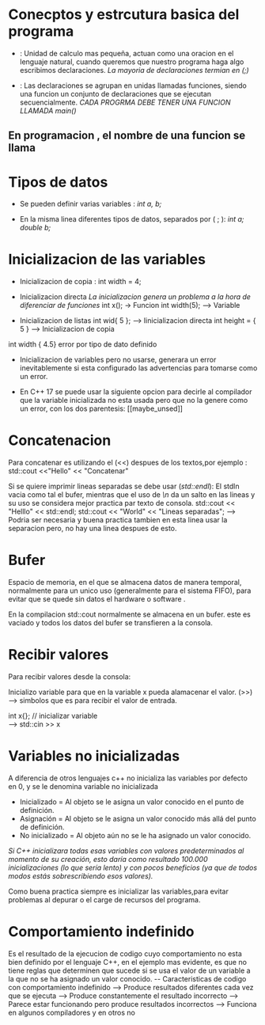 # Conecptos y estrcutura basica del programa

- <Declaraciones> : Unidad de calculo mas pequeña, actuan como una oracion en el lenguaje natural, cuando queremos que nuestro programa haga algo escribimos declaraciones.
*La mayoria de declaraciones termian en (;)*

- <Funciones>: Las declaraciones se agrupan en unidas llamadas funciones, siendo una funcion un conjunto de declaraciones que se ejecutan secuencialmente.
*CADA PROGRMA DEBE TENER UNA FUNCION LLAMADA main()* 

En programacion , el nombre de una funcion se llama <identificador>
----
# Tipos de datos

- Se pueden definir varias variables :
*int a, b;*

- En la misma linea diferentes tipos de datos, separados por ( ; ):
*int a; double b;*

# Inicializacion de las variables

- Inicializacion de copia :
int width = 4; 

- Inicializacion directa
*La inicializacion genera un problema a la hora de diferenciar de funciones*
int x(); -> Funcion
int width(5); --> Variable

- Inicializacion de listas
int wid{ 5 }; --> Iinicializacion directa 
int height = { 5 } --> Inicializacion de copia


<error> int width { 4.5} error por tipo de dato definido </error>

- <error>Inicializacion de variables pero no usarse, generara un error inevitablemente si esta configurado las advertencias para tomarse como un error.</error>

- En C++ 17 se puede usar la siguiente opcion para decirle al compilador que la variable inicializada no esta usada pero que no la genere como un error, con los dos parentesis:
 [[maybe_unsed]]


# Concatenacion
Para concatenar es utilizando el (<<) despues de los textos,por ejemplo : 
 std::cout <<"Hello" << "Concatenar"

Si se quiere imprimir lineas separadas se debe usar (*std::endl*):
El stdln vacia como tal el bufer, mientras que el uso de *\n* da un salto en las lineas y su uso se considera mejor practica par texto de consola.
std::cout << "Helllo" << std::endl;
std::cout << "World" << "Lineas separadas"; --> Podria ser necesaria y buena practica tambien en esta linea usar la separacion pero, no hay una linea despues de esto.


# Bufer
Espacio de memoria, en el que se almacena datos de manera temporal, normalmente para un unico uso (generalmente para el sistema FIFO), para evitar que se quede sin datos el hardware o software .

En la compilacion  std::cout normalmente se almacena en un bufer. este es vaciado y todos los datos del bufer se transfieren a la consola.

# Recibir valores
Para recibir valores desde la consola:

Inicializo variable para que en la variable x pueda alamacenar el valor.
(>>) --> simbolos que es para recibir el valor de entrada.

int x{}; // inicializar variable    
--> std::cin >> x

# Variables no inicializadas
A diferencia de otros lenguajes c++ no inicializa las variables por defecto en 0, y se le denomina variable no inicializada
- Inicializado = Al objeto se le asigna un valor conocido en el punto de definición.
- Asignación = Al objeto se le asigna un valor conocido más allá del punto de definición.
- No inicializado = Al objeto aún no se le ha asignado un valor conocido.

*Si C++ inicializara todas esas variables con valores predeterminados al momento de su creación, esto daría como resultado 100.000 inicializaciones (lo que sería lento) y con pocos beneficios (ya que de todos modos estás sobrescribiendo esos valores).*

Como buena practica siempre es inicializar las variables,para evitar problemas al depurar o el carge de recursos del programa.

# Comportamiento indefinido
Es el resultado de la ejecucion  de codigo cuyo comportamiento no esta bien definido por  el lenguaje C++, en el ejemplo mas evidente, es que no tiene reglas que determinen que sucede si se usa el valor de un variable a la que no se ha asignado un valor conocido.
-- Caracteristicas de codigo con comportamiento indefinido
    --> Produce resultados diferentes cada vez que se ejecuta
    --> Produce constantemente el resultado incorrecto
    --> Parece estar funcionando pero produce resultados incorrectos 
    --> Funciona en algunos compiladores y en otros no
